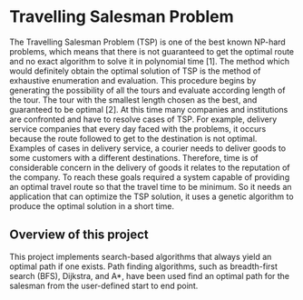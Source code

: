 # Travelling Salesman Problem
The Travelling Salesman Problem (TSP) is one of the best known NP-hard problems, which means that there is not guaranteed to get the optimal route and no exact algorithm to solve it in polynomial time [1]. The method which would definitely obtain the optimal solution of TSP is the method of exhaustive enumeration and evaluation. This procedure begins by generating the possibility of all the tours and evaluate according length of the tour. The tour with the smallest length chosen as the best, and guaranteed to be optimal [2]. At this time many companies and institutions are confronted and have to resolve cases of TSP. For example, delivery service companies that every day faced with the problems, it occurs because the route followed to get to the destination is not optimal. Examples of cases in delivery service, a courier needs to deliver goods to some customers with a different destinations. Therefore, time is of considerable concern in the delivery of goods it relates to the reputation of the company. To reach these goals required a system capable of providing an optimal travel route so that the travel time to be minimum. So it needs an application that can optimize the TSP solution, it uses a genetic algorithm to produce the optimal solution in a short time.

## Overview of this project
This project implements search-based algorithms that always yield an optimal path if one exists. Path finding algorithms, such as breadth-first search (BFS), Dijkstra, and A*, have been used find an optimal path for the salesman from the user-defined start to end point.
